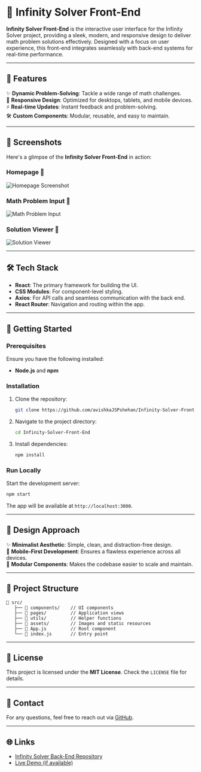 # 🚀 Infinity Solver Front-End

**Infinity Solver Front-End** is the interactive user interface for the Infinity Solver project, providing a sleek, modern, and responsive design to deliver math problem solutions effectively. Designed with a focus on user experience, this front-end integrates seamlessly with back-end systems for real-time performance.  

---

## 🌟 Features

✨ **Dynamic Problem-Solving**: Tackle a wide range of math challenges.  
🎨 **Responsive Design**: Optimized for desktops, tablets, and mobile devices.  
⚡ **Real-time Updates**: Instant feedback and problem-solving.  
🛠️ **Custom Components**: Modular, reusable, and easy to maintain.  

---

## 📸 Screenshots

Here's a glimpse of the **Infinity Solver Front-End** in action:  

### Homepage 🌟  
![Homepage Screenshot](path-to-your-image/homepage.png)  

### Math Problem Input 🧮  
![Math Problem Input](path-to-your-image/problem-input.png)  

### Solution Viewer 📖  
![Solution Viewer](path-to-your-image/solution-viewer.png)  

---

## 🛠️ Tech Stack

- **React**: The primary framework for building the UI.  
- **CSS Modules**: For component-level styling.  
- **Axios**: For API calls and seamless communication with the back end.  
- **React Router**: Navigation and routing within the app.  

---

## 🚀 Getting Started

### Prerequisites  
Ensure you have the following installed:  
- **Node.js** and **npm**  

### Installation  
1. Clone the repository:  
   ```bash
   git clone https://github.com/avishkaJSPshehan/Infinity-Solver-Front-End.git
   ```
2. Navigate to the project directory:  
   ```bash
   cd Infinity-Solver-Front-End
   ```
3. Install dependencies:  
   ```bash
   npm install
   ```

### Run Locally  
Start the development server:  
```bash
npm start
```  
The app will be available at `http://localhost:3000`.

---

## 🎨 Design Approach

✨ **Minimalist Aesthetic**: Simple, clean, and distraction-free design.  
📱 **Mobile-First Development**: Ensures a flawless experience across all devices.  
🔧 **Modular Components**: Makes the codebase easier to scale and maintain.  

---

## 📂 Project Structure

```plaintext
📁 src/
   ├── 📂 components/    // UI components
   ├── 📂 pages/         // Application views
   ├── 📂 utils/         // Helper functions
   ├── 📂 assets/        // Images and static resources
   ├── 📄 App.js         // Root component
   └── 📄 index.js       // Entry point
```

---

## 📜 License

This project is licensed under the **MIT License**. Check the `LICENSE` file for details.

---

## 📧 Contact

For any questions, feel free to reach out via [GitHub](https://github.com/avishkaJSPshehan).

---

## 🌐 Links

- [Infinity Solver Back-End Repository](link-to-back-end-repo)  
- [Live Demo (if available)](link-to-live-demo)  